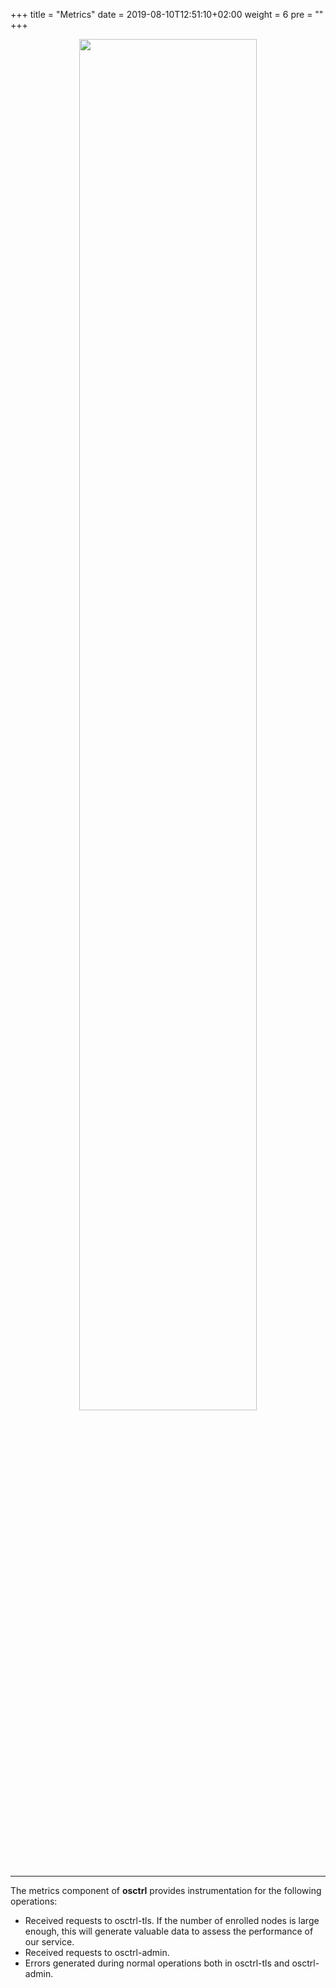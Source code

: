 +++
title = "Metrics"
date = 2019-08-10T12:51:10+02:00
weight = 6
pre = ""
+++

<p align="center">

  <img src="/metrics.png" style="width:75%; margin: 0;"/>

</p>

---

The metrics component of **osctrl** provides instrumentation for the following operations:

* Received requests to osctrl-tls. If the number of enrolled nodes is large enough, this will generate valuable data to assess the performance of our service.
* Received requests to osctrl-admin.
* Errors generated during normal operations both in osctrl-tls and osctrl-admin.

